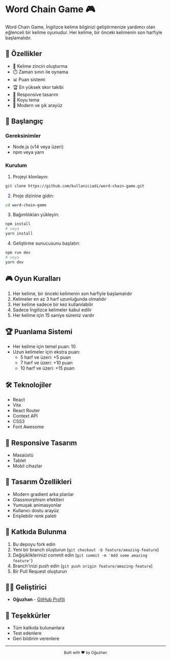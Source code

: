 # Word Chain Game 🎮

Word Chain Game, İngilizce kelime bilginizi geliştirmenize yardımcı olan eğlenceli bir kelime oyunudur. Her kelime, bir önceki kelimenin son harfiyle başlamalıdır.

## 🌟 Özellikler

- 🎯 Kelime zinciri oluşturma
- ⏱️ Zaman sınırı ile oynama
- 📊 Puan sistemi
- 🏆 En yüksek skor takibi
- 📱 Responsive tasarım
- 🌙 Koyu tema
- 🎨 Modern ve şık arayüz

## 🚀 Başlangıç

### Gereksinimler

- Node.js (v14 veya üzeri)
- npm veya yarn

### Kurulum

1. Projeyi klonlayın:

```bash
git clone https://github.com/kullaniciadi/word-chain-game.git
```

2. Proje dizinine gidin:

```bash
cd word-chain-game
```

3. Bağımlılıkları yükleyin:

```bash
npm install
# veya
yarn install
```

4. Geliştirme sunucusunu başlatın:

```bash
npm run dev
# veya
yarn dev
```

## 🎮 Oyun Kuralları

1. Her kelime, bir önceki kelimenin son harfiyle başlamalıdır
2. Kelimeler en az 3 harf uzunluğunda olmalıdır
3. Her kelime sadece bir kez kullanılabilir
4. Sadece İngilizce kelimeler kabul edilir
5. Her kelime için 15 saniye süreniz vardır

## 🏆 Puanlama Sistemi

- Her kelime için temel puan: 10
- Uzun kelimeler için ekstra puan:
  - 5 harf ve üzeri: +5 puan
  - 7 harf ve üzeri: +10 puan
  - 10 harf ve üzeri: +15 puan

## 🛠️ Teknolojiler

- React
- Vite
- React Router
- Context API
- CSS3
- Font Awesome

## 📱 Responsive Tasarım

- Masaüstü
- Tablet
- Mobil cihazlar

## 🎨 Tasarım Özellikleri

- Modern gradient arka planlar
- Glassmorphism efektleri
- Yumuşak animasyonlar
- Kullanıcı dostu arayüz
- Erişilebilir renk paleti

## 🤝 Katkıda Bulunma

1. Bu depoyu fork edin
2. Yeni bir branch oluşturun (`git checkout -b feature/amazing-feature`)
3. Değişikliklerinizi commit edin (`git commit -m 'Add some amazing feature'`)
4. Branch'inizi push edin (`git push origin feature/amazing-feature`)
5. Bir Pull Request oluşturun


## 👨‍💻 Geliştirici

- **Oğuzhan** - [GitHub Profili](https://github.com/kullaniciadi)

## 🙏 Teşekkürler

- Tüm katkıda bulunanlara
- Test edenlere
- Geri bildirim verenlere

---

<div align="center">
  <sub>Built with ❤️ by Oğuzhan</sub>
</div>
